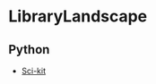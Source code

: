 # LibraryLandscape

## Python
- [Sci-kit](https://github.com/Sanjay-shankar/LibraryLandscape/blob/main/Python/Scikit-Learn/README.md)
